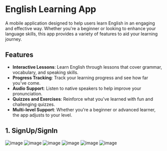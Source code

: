 # English Learning App

A mobile application designed to help users learn English in an engaging and effective way. Whether you're a beginner or looking to enhance your language skills, this app provides a variety of features to aid your learning journey.

## Features

- **Interactive Lessons**: Learn English through lessons that cover grammar, vocabulary, and speaking skills.
- **Progress Tracking**: Track your learning progress and see how far you've come.
- **Audio Support**: Listen to native speakers to help improve your pronunciation.
- **Quizzes and Exercises**: Reinforce what you've learned with fun and challenging quizzes.
- **Multi-level Support**: Whether you're a beginner or advanced learner, the app adjusts to your level.
## 1. SignUp/SignIn
![image](https://github.com/user-attachments/assets/77fababe-bdc9-4d4e-baae-103cf2b81013)
![image](https://github.com/user-attachments/assets/366db142-ed9c-42f0-97dc-aa6f544bee77)
![image](https://github.com/user-attachments/assets/59e09252-e48c-4cfa-9da3-b1ea150355fa)
![image](https://github.com/user-attachments/assets/cd590ef0-0549-4376-b2c1-9d84923fa9ca)
![image](https://github.com/user-attachments/assets/21b6dd7f-cced-409d-85b9-9f698829f3ce)
![image](https://github.com/user-attachments/assets/c9adf372-441a-4218-8dd4-4e1f4481fd0b)





